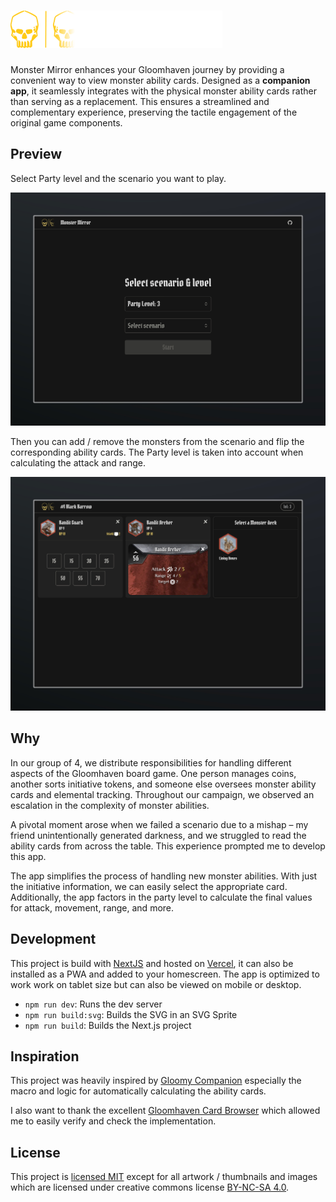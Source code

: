 # <a href="https://monster-mirror.janstevens.dev"><img src="docs/mm_logo.png" height="60" alt="Monster Mirror Logo" aria-label="monster-mirror.janstevens.dev" /></a>

Monster Mirror enhances your Gloomhaven journey by providing a convenient way to view monster ability cards. Designed as a **companion app**, it seamlessly integrates with the physical monster ability cards rather than serving as a replacement. This ensures a streamlined and complementary experience, preserving the tactile engagement of the original game components.

## Preview

Select Party level and the scenario you want to play.

![Home page](docs/mm_home.jpeg)

Then you can add / remove the monsters from the scenario and flip the corresponding ability cards. The Party level is taken into account when calculating the attack and range.

![Scenario 1 overview](docs/mm_scenario_1.jpeg)

## Why

In our group of 4, we distribute responsibilities for handling different aspects of the Gloomhaven board game. One person manages coins, another sorts initiative tokens, and someone else oversees monster ability cards and elemental tracking. Throughout our campaign, we observed an escalation in the complexity of monster abilities.

A pivotal moment arose when we failed a scenario due to a mishap – my friend unintentionally generated darkness, and we struggled to read the ability cards from across the table. This experience prompted me to develop this app.

The app simplifies the process of handling new monster abilities. With just the initiative information, we can easily select the appropriate card. Additionally, the app factors in the party level to calculate the final values for attack, movement, range, and more.

## Development

This project is build with [NextJS](https://github.com/vercel/next.js) and hosted on [Vercel](https://vercel.com), it can also be installed as a PWA and added to your homescreen. The app is optimized to work work on tablet size but can also be viewed on mobile or desktop.

- `npm run dev`: Runs the dev server
- `npm run build:svg`: Builds the SVG in an SVG Sprite
- `npm run build`: Builds the Next.js project

## Inspiration

This project was heavily inspired by [Gloomy Companion](https://github.com/johreh/gloomycompanion) especially the macro and logic for automatically calculating the ability cards.

I also want to thank the excellent [Gloomhaven Card Browser](https://github.com/cmlenius/gloomhaven-card-browser) which allowed me to easily verify and check the implementation.

## License

This project is [licensed MIT](./LICENSE) except for all artwork / thumbnails and images which are licensed under creative commons license [BY-NC-SA 4.0](https://creativecommons.org/licenses/by-nc-sa/4.0/).
